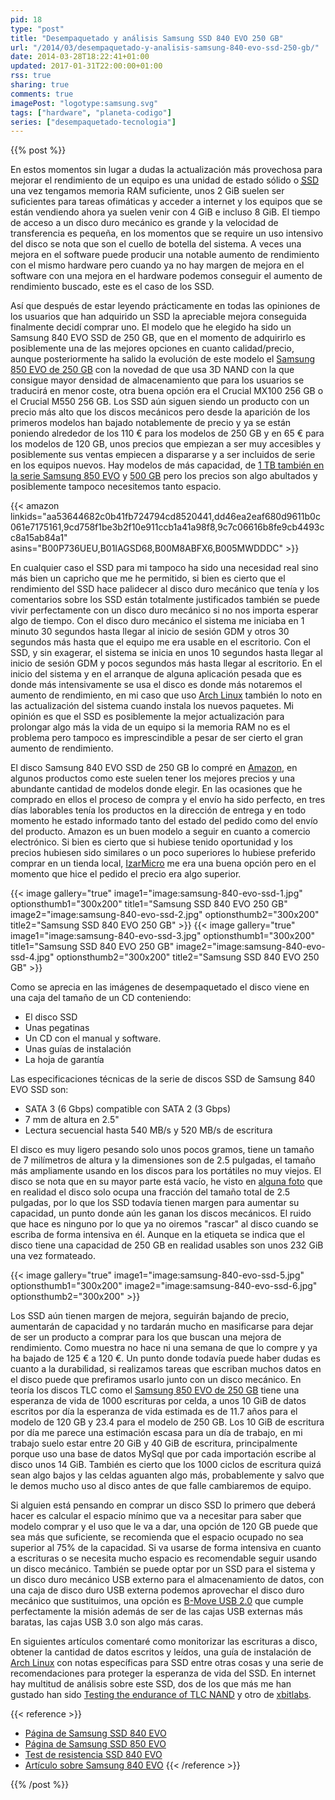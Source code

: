 ```yaml
---
pid: 18
type: "post"
title: "Desempaquetado y análisis Samsung SSD 840 EVO 250 GB"
url: "/2014/03/desempaquetado-y-analisis-samsung-840-evo-ssd-250-gb/"
date: 2014-03-28T18:22:41+01:00
updated: 2017-01-31T22:00:00+01:00
rss: true
sharing: true
comments: true
imagePost: "logotype:samsung.svg"
tags: ["hardware", "planeta-codigo"]
series: ["desempaquetado-tecnologia"]
---
```


{{% post %}}

En estos momentos sin lugar a dudas la actualización más provechosa para mejorar el rendimiento de un equipo es una unidad de estado sólido o [<abbr title="Solid State Drive">SSD</abbr>](https://es.wikipedia.org/wiki/Unidad_de_estado_s%C3%B3lido) una vez tengamos memoria RAM suficiente, unos 2 GiB suelen ser suficientes para tareas ofimáticas y acceder a internet y los equipos que se están vendiendo ahora ya suelen venir con 4 GiB e incluso 8 GiB. El tiempo de acceso a un disco duro mecánico es grande y la velocidad de transferencia es pequeña, en los momentos que se require un uso intensivo del disco se nota que son el cuello de botella del sistema. A veces una mejora en el software puede producir una notable aumento de rendimiento con el mismo hardware pero cuando ya no hay margen de mejora en el software con una mejora en el hardware podemos conseguir el aumento de rendimiento buscado, este es el caso de los SSD.

Así que después de estar leyendo prácticamente en todas las opiniones de los usuarios que han adquirido un SSD la apreciable mejora conseguida finalmente decidí comprar uno. El modelo que he elegido ha sido un Samsung 840 EVO SSD de 250 GB, que en el momento de adquirirlo es posiblemente una de las mejores opciones en cuanto calidad/precio, aunque posteriormente ha salido la evolución de este modelo el [Samsung 850 EVO de 250 GB](https://amzn.to/2kdQsRO) con la novedad de que usa 3D NAND con la que consigue mayor densidad de almacenamiento que para los usuarios se traducirá en menor coste, otra buena opción era el Crucial MX100 256 GB o el Crucial M550 256 GB. Los SSD aún siguen siendo un producto con un precio más alto que los discos mecánicos pero desde la aparición de los primeros modelos han bajado notablemente de precio y ya se están poniendo alrededor de los 110 € para los modelos de 250 GB y en 65 € para los modelos de 120 GB, unos precios que empiezan a ser muy accesibles y posiblemente sus ventas empiecen a dispararse y a ser incluidos de serie en los equipos nuevos. Hay modelos de más capacidad, de [1 TB también en la serie Samsung 850 EVO](https://amzn.to/2kdYGJK) y [500 GB](https://amzn.to/2jSgJ7j) pero los precios son algo abultados y posiblemente tampoco necesitemos tanto espacio.

{{< amazon
    linkids="aa53644682c0b41fb724794cd8520441,dd46ea2eaf680d9611b0c061e7175161,9cd758f1be3b2f10e911ccb1a41a98f8,9c7c06616b8fe9cb4493cc8a15ab84a1"
    asins="B00P736UEU,B01IAGSD68,B00M8ABFX6,B005MWDDDC" >}}

En cualquier caso el SSD para mi tampoco ha sido una necesidad real sino más bien un capricho que me he permitido, si bien es cierto que el rendimiento del SSD hace palidecer al disco duro mecánico que tenía y los comentarios sobre los SSD están totalmente justificados también se puede vivir perfectamente con un disco duro mecánico si no nos importa esperar algo de tiempo. Con el disco duro mecánico el sistema me iniciaba en 1 minuto 30 segundos hasta llegar al inicio de sesión GDM y otros 30 segundos más hasta que el equipo me era usable en el escritorio. Con el SSD, y sin exagerar, el sistema se inicia en unos 10 segundos hasta llegar al inicio de sesión GDM y pocos segundos más hasta llegar al escritorio. En el inicio del sistema y en el arranque de alguna aplicación pesada que es donde más intensivamente se usa el disco es donde más notaremos el aumento de rendimiento, en mi caso que uso [Arch Linux](https://www.archlinux.org/) también lo noto en las actualización del sistema cuando instala los nuevos paquetes. Mi opinión es que el SSD es posiblemente la mejor actualización para prolongar algo más la vida de un equipo si la memoria RAM no es el problema pero tampoco es imprescindible a pesar de ser cierto el gran aumento de rendimiento.

El disco Samsung 840 EVO SSD de 250 GB lo compré en [Amazon](https://amzn.to/2kdYOJe), en algunos productos como este suelen tener los mejores precios y una abundante cantidad de modelos donde elegir. En las ocasiones que he comprado en ellos el proceso de compra y el envío ha sido perfecto, en tres días laborables tenía los productos en la dirección de entrega y en todo momento he estado informado tanto del estado del pedido como del envío del producto. Amazon es un buen modelo a seguir en cuanto a comercio electrónico. Si bien es cierto que si hubiese tenido oportunidad y los precios hubiesen sido similares o un poco superiores lo hubiese preferido comprar en un tienda local, [IzarMicro](http://www.izarmicro.net/) me era una buena opción pero en el momento que hice el pedido el precio era algo superior.

{{< image
    gallery="true"
    image1="image:samsung-840-evo-ssd-1.jpg" optionsthumb1="300x200" title1="Samsung SSD 840 EVO 250 GB"
    image2="image:samsung-840-evo-ssd-2.jpg" optionsthumb2="300x200" title2="Samsung SSD 840 EVO 250 GB" >}}
{{< image
    gallery="true"
    image1="image:samsung-840-evo-ssd-3.jpg" optionsthumb1="300x200" title1="Samsung SSD 840 EVO 250 GB"
    image2="image:samsung-840-evo-ssd-4.jpg" optionsthumb2="300x200" title2="Samsung SSD 840 EVO 250 GB" >}}

Como se aprecia en las imágenes de desempaquetado el disco viene en una caja del tamaño de un CD conteniendo:

* El disco SSD
* Unas pegatinas
* Un CD con el manual y software.
* Unas guías de instalación
* La hoja de garantía

Las especificaciones técnicas de la serie de discos SSD de Samsung 840 EVO SSD son:

* SATA 3 (6 Gbps) compatible con SATA 2 (3 Gbps)
* 7 mm de altura en 2.5"
* Lectura secuencial hasta 540 MB/s y 520 MB/s de escritura

El disco es muy ligero pesando solo unos pocos gramos, tiene un tamaño de 7 milímetros de altura y la dimensiones son de 2.5 pulgadas, el tamaño más ampliamente usando en los discos para los portátiles no muy viejos. El disco se nota que en su mayor parte está vacío, he visto en [alguna foto](http://www.xbitlabs.com/articles/storage/display/samsung-840-evo_3.html) que en realidad el disco solo ocupa una fracción del tamaño total de 2.5 pulgadas, por lo que los SSD todavía tienen margen para aumentar su capacidad, un punto donde aún les ganan los discos mecánicos. El ruido que hace es ninguno por lo que ya no oiremos "rascar" al disco cuando se escriba de forma intensiva en él. Aunque en la etiqueta se indica que el disco tiene una capacidad de 250 GB en realidad usables son unos 232 GiB una vez formateado.

{{< image
    gallery="true"
    image1="image:samsung-840-evo-ssd-5.jpg" optionsthumb1="300x200"
    image2="image:samsung-840-evo-ssd-6.jpg" optionsthumb2="300x200" >}}

Los SSD aún tienen margen de mejora, seguirán bajando de precio, aumentarán de capacidad y no tardarán mucho en masificarse para dejar de ser un producto a comprar para los que buscan una mejora de rendimiento. Como muestra no hace ni una semana de que lo compre y ya ha bajado de 125 € a 120 €. Un punto donde todavía puede haber dudas es cuanto a la durabilidad, si realizamos tareas que escriban muchos datos en el disco puede que prefiramos usarlo junto con un disco mecánico. En teoría los discos TLC como el [Samsung 850 EVO de 250 GB](https://amzn.to/2kdQsRO) tiene una esperanza de vida de 1000 escrituras por celda, a unos 10 GiB de datos escritos por día la esperanza de vida estimada es de 11.7 años para el modelo de 120 GB y 23.4 para el modelo de 250 GB. Los 10 GiB de escritura por día me parece una estimación escasa para un día de trabajo, en mi trabajo suelo estar entre 20 GiB y 40 GiB de escritura, principalmente porque uso una base de datos MySql que por cada importación escribe al disco unos 14 GiB. También es cierto que los 1000 ciclos de escritura quizá sean algo bajos y las celdas aguanten algo más, probablemente y salvo que le demos mucho uso al disco antes de que falle cambiaremos de equipo.

Si alguien está pensando en comprar un disco SSD lo primero que deberá hacer es calcular el espacio mínimo que va a necesitar para saber que modelo comprar y el uso que le va a dar, una opción de 120 GB puede que sea más que suficiente, se recomienda que el espacio ocupado no sea superior al 75% de la capacidad. Si va usarse de forma intensiva en cuanto a escrituras o se necesita mucho espacio es recomendable seguir usando un disco mecánico. También se puede optar por un SSD para el sistema y un disco duro mecánico USB externo para el almacenamiento de datos, con una caja de disco duro USB externa podemos aprovechar el disco duro mecánico que sustituimos, una opción es [B-Move USB 2.0](https://amzn.to/2jSoHwY) que cumple perfectamente la misión además de ser de las cajas USB externas más baratas, las cajas USB 3.0 son algo más caras.

En siguientes artículos comentaré como monitorizar las escrituras a disco, obtener la cantidad de datos escritos y leídos, una guía de instalación de [Arch Linux](https://www.archlinux.org/) con notas específicas para SSD entre otras cosas y una serie de recomendaciones para proteger la esperanza de vida del SSD. En internet hay multitud de análisis sobre este SSD, dos de los que más me han gustado han sido [Testing the endurance of TLC NAND](http://www.anandtech.com/show/6459/samsung-ssd-840-testing-the-endurance-of-tlc-nand) y otro de [xbitlabs](http://www.xbitlabs.com/articles/storage/display/samsung-840-evo.html).

{{< reference >}}
* [Página de Samsung SSD 840 EVO](http://www.samsung.com/global/business/semiconductor/minisite/SSD/us/html/about/SSD840EVO.html)
* [Página de Samsung SSD 850 EVO](http://www.samsung.com/global/business/semiconductor/minisite/SSD/global/html/ssd850evo/overview.html)
* [Test de resistencia SSD 840 EVO](http://www.anandtech.com/show/6459/samsung-ssd-840-testing-the-endurance-of-tlc-nand)
* [Artículo sobre Samsung 840 EVO](http://www.xbitlabs.com/articles/storage/display/samsung-840-evo.html)
{{< /reference >}}

{{% /post %}}
